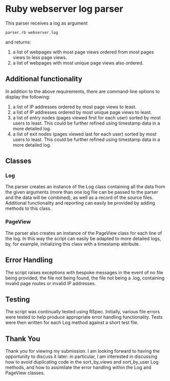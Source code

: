 # Ruby webserver log parser

This parser receives a log as argument

<code>parser.rb webserver.log</code>

and returns:

1. a list of webpages with most page views ordered from most pages views to less page views.
2. a list of webpages with most unique page views also ordered.

## Additional functionality

In addition to the above requirements, there are command-line options to display the following:

1. a list of IP addresses ordered by most page views to least.
2. a list of IP addresses ordered by most unique page views to least.
3. a list of entry nodes (pages viewed first for each user) sorted by most users to least. This could be further refined using timestamp data in a more detailed log.
4. a list of exit nodes (pages viewed last for each user) sorted by most users to least. This could be further refined using timestamp data in a more detailed log.

## Classes

### Log

The parser creates an instance of the Log class containing all the data from the given arguments (more than one log file can be passed to the parser and the data will be combined), as well as a record of the source files. Additional functionality and reporting can easily be provided by adding methods to this class.

### PageView

The parser also creates an instance of the PageView class for each line of the log. In this way the script can easily be adapted to more detailed logs, by, for example, initializing this class with a timestamp attribute.

## Error Handling

The script raises exceptions with bespoke messages in the event of no file being provided, the file not being found, the file not being a .log, containing invalid page routes or invalid IP addresses.

## Testing

The script was continually tested using RSpec. Initially, various file errors were tested to help produce appropriate error handling functionality. Tests were then written for each Log method against a short test file.

## Thank You

Thank you for viewing my submission. I am looking forward to having the opportunity to discuss it later: in particular, I am interested in discussing how to avoid duplicating code in the sort_by_views and sort_by_user Log methods, and how to assimilate the error handling within the Log and PageView classes.